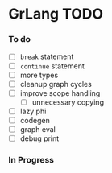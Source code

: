 # GrLang TODO

### To do
- [ ] `break` statement
- [ ] `continue` statement
- [ ] more types
- [ ] cleanup graph cycles
- [ ] improve scope handling
  - [ ] unnecessary copying
- [ ] lazy phi
- [ ] codegen
- [ ] graph eval
- [ ] debug print

### In Progress
